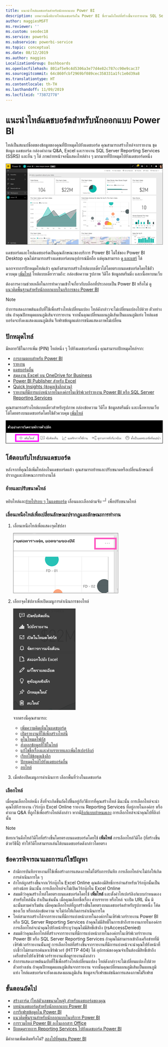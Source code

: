 ```yaml
---
title: แนะนำไทล์แดชบอร์ดสำหรับนักออกแบบ Power BI
description: บทความนี้อธิบายไทล์แดชบอร์ดใน Power BI ซึ่งรวมถึงไทล์ที่สร้างขึ้นจากรายงาน SQL Server Reporting Services (SSRS)
author: maggiesMSFT
ms.reviewer: ''
ms.custom: seodec18
ms.service: powerbi
ms.subservice: powerbi-service
ms.topic: conceptual
ms.date: 08/12/2019
ms.author: maggies
LocalizationGroup: Dashboards
ms.openlocfilehash: 801af5e9c4d5306a3e77d4e82c787cc90e9cac37
ms.sourcegitcommit: 64c860fcbf2969bf089cec358331a1fc1e0d39a8
ms.translationtype: HT
ms.contentlocale: th-TH
ms.lasthandoff: 11/09/2019
ms.locfileid: "73872778"
---
```

# <a name="intro-to-dashboard-tiles-for-power-bi-designers"></a>แนะนำไทล์แดชบอร์ดสำหรับนักออกแบบ Power BI

ไทล์เป็นสแนปช็อตของข้อมูลของคุณที่ปักหมุดไปยังแดชบอร์ด คุณสามารถสร้างไทล์จากรายงาน ชุดข้อมูล แดชบอร์ด กล่องคำถาม Q&A, Excel และรายงาน SQL Server Reporting Services (SSRS) และอื่น ๆ ได้  ภาพถ่ายหน้าจอนี้แสดงไทล์ต่าง ๆ มากมายที่ปักหมุดไปยังแดชบอร์ดหนึ่ง

![แดชบอร์ด Power BI](media/service-dashboard-tiles/power-bi-dashboard.png)

แดชบอร์ดและไทล์แดชบอร์ดเป็นคุณลักษณะของบริการ Power BI ไม่ใช่ของ Power BI Desktop คุณไม่สามารถสร้างแดชบอร์ดบนอุปกรณ์มือถือ แต่คุณสามารถ [ดู และแชร์](mobile-apps-view-dashboard.md) ได้

นอกจากการปักหมุดไทล์แล้ว คุณยังสามารถสร้างไทล์แบบเดี่ยวได้โดยตรงบนแดชบอร์ดโดยใช้ตัวควบคุม [เพิ่มไทล์](service-dashboard-add-widget.md) ไทล์แบบเดี่ยวรวมถึง: กล่องข้อความ รูปภาพ วิดีโอ ข้อมูลสตรีมมิ่ง และเนื้อหาบนเว็บ

ต้องการความช่วยเหลือในการทำความเข้าใจเกี่ยวกับบล็อกที่ประกอบเป็น Power BI หรือไม่ ดู[แนวคิดพื้นฐานสำหรับนักออกแบบในบริการของ Power BI](service-basic-concepts.md)

> [!NOTE]
> ถ้าการแสดงภาพต้นฉบับที่ใช้เพื่อสร้างไทล์เปลี่ยนแปลง ไทล์ดังกล่าวจะไม่เปลี่ยนแปลงไปด้วย  ตัวอย่างเช่น ถ้าคุณปักหมุดแผนภูมิเส้นจากรายงาน จากนั้นคุณเปลี่ยนแผนภูมิเส้นเป็นแผนภูมิแท่ง ไทล์แดชบอร์ดจะยังคงแสดงแผนภูมิเส้น รีเฟรชข้อมูลแต่การชนิดแสดงภาพไม่เปลี่ยน
> 
> 

## <a name="pin-a-tile"></a>ปักหมุดไทล์
มีหลายวิธีในการเพิ่ม (PIN) ไทล์หนึ่ง ๆ ไปยังแดชบอร์ดหนึ่ง คุณสามารถปักหมุดไทล์จาก:

* [การถามตอบสำหรับ Power BI](service-dashboard-pin-tile-from-q-and-a.md)
* [รายงาน](service-dashboard-pin-tile-from-report.md)
* [แดชบอร์ดอื่น](service-pin-tile-to-another-dashboard.md)
* [สมุดงาน Excel บน OneDrive for Business](service-dashboard-pin-tile-from-excel.md)
* [Power BI Publisher สำหรับ Excel](publisher-for-excel.md)
* [Quick Insights (ข้อมูลเชิงลึกด่วน)](service-insights.md)
* [รายงานที่มีการแบ่งหน้าภายในองค์กรในเซิร์ฟเวอร์รายงาน Power BI หรือ SQL Server Reporting Services](https://docs.microsoft.com/sql/reporting-services/pin-reporting-services-items-to-power-bi-dashboards)

คุณสามารถสร้างไทล์แบบเดี่ยวสำหรับรูปภาพ กล่องข้อความ วิดีโอ ข้อมูลสตรีมมิ่ง และเนื้อหาบนเว็บได้โดยตรงบนแดชบอร์ดโดยใช้ตัวควบคุม [เพิ่มไทล์](service-dashboard-add-widget.md)

  ![เพิ่มไอคอนไทล์](media/service-dashboard-tiles/add_widgetnew.png)

## <a name="interact-with-tiles-on-a-dashboard"></a>โต้ตอบกับไทล์บนแดชบอร์ด
หลังจากที่คุณได้เพิ่มไทล์ลงในแดชบอร์ดแล้ว คุณสามารถย้ายและปรับขนาดหรือเปลี่ยนลักษณะที่ปรากฏและลักษณะการทำงานได้

### <a name="move-and-resize-a-tile"></a>ย้ายและปรับขนาดไทล์
หยิบไทล์และ[ย้ายไปรอบ ๆ ในแดชบอร์ด](service-dashboard-edit-tile.md) เลื่อนและเลือกด้ามจับ![ด้ามจับไทล์](media/service-dashboard-tiles/resize-handle.jpg)เพื่อปรับขนาดไทล์

### <a name="hover-over-a-tile-to-change-the-appearance-and-behavior"></a>เลื่อนเหนือไทล์เพื่อเปลี่ยนลักษณะปรากฏและลักษณะการทำงาน
1. เลื่อนเหนือไทล์เพื่อแสดงจุดไข่ปลา
   
    ![จุดไข่ปลาของไทล์](media/service-dashboard-tiles/ellipses_new.png)
2. เลือกจุดไข่ปลาเพื่อเปิดเมนูการดำเนินการของไทล์
   
    ![ไอคอนจุดไข่ปลา](media/service-dashboard-tiles/power-bi-tile-menu.png)
   
    จากตรงนี้คุณสามารถ:
   
     * [เพิ่มความคิดเห็นในแดชบอร์ด](consumer/end-user-comment.md)
     * [เปิดรายงานที่ใช้เพื่อสร้างไทล์นี้](service-reports.md)  
     * [ดูในโหมดโฟกัส](service-focus-mode.md)   
     * [ส่งออกข้อมูลที่ใช้ในไทล์](visuals/power-bi-visualization-export-data.md)
     * [แก้ไขชื่อเรื่องและคำบรรยายและเพิ่มไฮเปอร์ลิงก์](service-dashboard-edit-tile.md) 
     * [เรียกใช้ข้อมูลเชิงลึก](service-insights.md) 
     * [ปักหมุดไทล์ไปยังแดชบอร์ดอื่น](service-pin-tile-to-another-dashboard.md)
     * [ลบไทล์](service-dashboard-edit-tile.md)

3. เมื่อต้องปิดเมนูการดำเนินการ เลือกพื้นที่ว่างในแดชบอร์ด

### <a name="select-a-tile"></a>เลือกไทล์
เมื่อคุณเลือกไทล์หนึ่ง สิ่งที่จะเกิดขึ้นถัดไปขึ้นอยู่กับวิธีการที่คุณสร้างไทล์ มิฉะนั้น การเลือกไทล์จะนำคุณไปยังรายงาน เวิร์กบุ๊ก Excel Online รายงาน Reporting Services ที่อยู่ภายในองค์กร หรือคำถาม Q&A ที่ถูกใช้เพื่อสร้างไทล์ดังกล่าว หากมี[ลิงก์แบบกำหนดเอง](service-dashboard-edit-tile.md) การเลือกไทล์จะนำคุณไปที่ลิงก์นั้น

> [!NOTE]
> ข้อยกเว้นคือไทล์วิดีโอที่สร้างขึ้นโดยตรงบนแดชบอร์ดโดยใช้ **เพิ่มไทล์** การเลือกไทล์วิดีโอ (ที่สร้างขึ้นด้วยวิธีนี้) ทำให้วิดีโอสามารถเล่นได้บนแดชบอร์ดดังกล่าวโดยตรง   
> 
> 

## <a name="considerations-and-troubleshooting"></a>ข้อควรพิจารณาและการแก้ไขปัญหา

* ถ้ามีการบันทึกรายงานที่ใช้เพื่อสร้างการแสดงภาพไม่ได้รับการบันทึก การเลือกไทล์จะไม่ก่อให้เกิดการดำเนินการใด ๆ
* ถ้าไทล์ถูกสร้างขึ้นจากเวิร์กบุ๊กใน Excel Online คุณต้องมีสิทธิ์การอ่านสำหรับเวิร์กบุ๊กนั้นเป็นอย่างน้อย มิฉะนั้น การเลือกไทล์จะไม่เปิดเวิร์กบุ๊กใน Excel Online
* สมมติว่าคุณสร้างไทล์โดยตรงบนแดชบอร์ดโดยใช้ **เพิ่มไทล์** และตั้งค่าไฮเปอร์ลิงก์แบบกำหนดเองสำหรับไทล์นั้น ถ้าเป็นเช่นนั้น เมื่อคุณเลือกชื่อเรื่อง คำบรรยาย หรือไทล์ จะเปิด URL นั้น มิฉะนั้นตามค่าเริ่มต้น เมื่อคุณเลือกไทล์ที่ถูกสร้างขึ้นโดยตรงบนแดชบอร์ดสำหรับรูปภาพหนึ่ง โค้ดของเว็บ หรือกล่องข้อความ จะไม่ก่อให้เกิดการดำเนินการใด
* ไทล์สามารถสร้างได้จากรายงานที่มีการแบ่งหน้าภายในองค์กรในเซิร์ฟเวอร์รายงาน Power BI หรือ SQL Server Reporting Services ถ้าคุณไม่มีสิทธิ์ในการเข้าถึงรายงานภายในองค์กร การเลือกไทล์จะนำคุณไปยังหน้าที่ระบุว่าคุณไม่มีสิทธิ์เข้าถึง (rsAccessDenied)
* สมมติว่าคุณเลือกไทล์ที่สร้างจากรายงานที่มีการแบ่งหน้าภายในองค์กรในเซิร์ฟเวอร์รายงาน Power BI หรือ SQL Server Reporting Services ถ้าคุณไม่สามารถเข้าถึงเครือข่ายที่มีเซิร์ฟเวอร์รายงานนั้นอยู่ การเลือกไทล์ที่สร้างขึ้นจากรายงานที่มีการแบ่งหน้าจะนำคุณไปยังหน้าที่บ่งชี้ว่าไม่สามารถค้นหาเซิร์ฟเวอร์ (HTTP 404) ได้ อุปกรณ์ของคุณจำเป็นต้องมีสิทธิ์เข้าถึงเครือข่ายไปยังเซิร์ฟเวอร์รายงานเพื่อดูรายงานดังกล่าว
* ถ้าการแสดงภาพต้นฉบับที่ใช้เพื่อสร้างไทล์เปลี่ยนแปลง ไทล์ดังกล่าวจะไม่เปลี่ยนแปลงไปด้วย ตัวอย่างเช่น ถ้าคุณปักหมุดแผนภูมิเส้นจากรายงาน จากนั้นคุณเปลี่ยนแผนภูมิเส้นเป็นแผนภูมิแท่ง ไทล์แดชบอร์ดจะยังคงแสดงแผนภูมิเส้น ข้อมูลจะรีเฟรชแต่ชนิดการแสดงภาพไม่รีเฟรช

## <a name="next-steps"></a>ขั้นตอนถัดไป
- [สร้างการ์ด (ไทล์ตัวเลขขนาดใหญ่) สำหรับแดชบอร์ดของคุณ](power-bi-visualization-card.md)
- [บทนำแดชบอร์ดสำหรับนักออกแบบ Power BI](service-dashboards.md)  
- [การรีเฟรชข้อมูลใน Power BI](refresh-data.md)
- [แนวคิดพื้นฐานสำหรับนักออกแบบในบริการ Power BI](service-basic-concepts.md)
- [การรวมไทล์ Power BI ลงในเอกสาร Office](https://blogs.msdn.com/b/powerbidev/archive/2015/09/28/integrating-power-bi-tiles-into-office-documents.aspx)
- [ปักหมุดรายการ Reporting Services ไปยังแดชบอร์ด Power BI](https://msdn.microsoft.com/library/mt604784.aspx)

มีคำถามเพิ่มเติมหรือไม่? [ลองไปที่ชุมชน Power BI](https://community.powerbi.com/)

